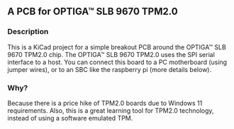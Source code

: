## A PCB for OPTIGA™ SLB 9670 TPM2.0

### Description

This is a KiCad project for a simple breakout PCB around the OPTIGA™ SLB 9670 TPM2.0 chip. The OPTIGA™ SLB 9670 TPM2.0 uses the SPI serial interface to a host. You can connect this board to a PC motherboard (using jumper wires), or to an SBC like the raspberry pi (more details below).

### Why?

Because there is a price hike of TPM2.0 boards due to Windows 11 requirements. Also, this is a great learning tool for TPM2.0 technology, instead of using a software emulated TPM.
